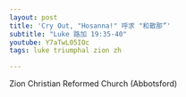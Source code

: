 ```yaml
---
layout: post
title: 'Cry Out, "Hosanna!" 呼求 "和散那”'
subtitle: "Luke 路加 19:35-40"
youtube: Y7aTwL05IOc
tags: luke triumphal zion zh

---
```

Zion Christian Reformed Church (Abbotsford)
